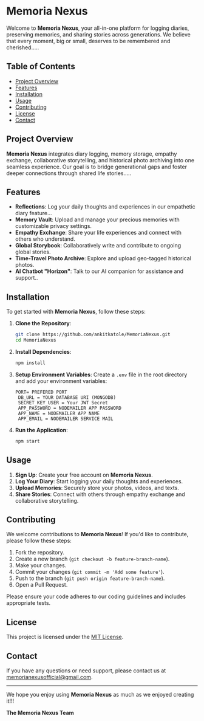 # Memoria Nexus

Welcome to **Memoria Nexus**, your all-in-one platform for logging diaries, preserving memories, and sharing stories across generations. We believe that every moment, big or small, deserves to be remembered and cherished.....

## Table of Contents

- [Project Overview](#project-overview)
- [Features](#features)
- [Installation](#installation)
- [Usage](#usage)
- [Contributing](#contributing)
- [License](#license)
- [Contact](#contact)

## Project Overview

**Memoria Nexus** integrates diary logging, memory storage, empathy exchange, collaborative storytelling, and historical photo archiving into one seamless experience. Our goal is to bridge generational gaps and foster deeper connections through shared life stories.....

## Features

- **Reflections**: Log your daily thoughts and experiences in our empathetic diary feature...
- **Memory Vault**: Upload and manage your precious memories with customizable privacy settings.
- **Empathy Exchange**: Share your life experiences and connect with others who understand.
- **Global Storybook**: Collaboratively write and contribute to ongoing global stories.
- **Time-Travel Photo Archive**: Explore and upload geo-tagged historical photos.
- **AI Chatbot "Horizon"**: Talk to our AI companion for assistance and support..

## Installation

To get started with **Memoria Nexus**, follow these steps:

1. **Clone the Repository**:
   ```bash
   git clone https://github.com/ankitkatole/MemoriaNexus.git
   cd MemoriaNexus
   ```

2. **Install Dependencies**:
   ```bash
   npm install
   ```

3. **Setup Environment Variables**:
   Create a `.env` file in the root directory and add your environment variables:
   ```plaintext
   PORT= PREFERED PORT
    DB_URL = YOUR DATABASE URI (MONGODB)
    SECRET_KEY_USER = Your JWT Secret
    APP_PASSWORD = NODEMAILER APP PASSWORD
    APP_NAME = NODEMAILER APP NAME
    APP_EMAIL = NODEMAILER SERVICE MAIL
   ```

4. **Run the Application**:
   ```bash
   npm start
   ```

## Usage

1. **Sign Up**: Create your free account on **Memoria Nexus**.
2. **Log Your Diary**: Start logging your daily thoughts and experiences.
3. **Upload Memories**: Securely store your photos, videos, and texts.
4. **Share Stories**: Connect with others through empathy exchange and collaborative storytelling.

## Contributing

We welcome contributions to **Memoria Nexus**! If you'd like to contribute, please follow these steps:

1. Fork the repository.
2. Create a new branch (`git checkout -b feature-branch-name`).
3. Make your changes.
4. Commit your changes (`git commit -m 'Add some feature'`).
5. Push to the branch (`git push origin feature-branch-name`).
6. Open a Pull Request.

Please ensure your code adheres to our coding guidelines and includes appropriate tests.

## License

This project is licensed under the [MIT License](LICENSE).

## Contact

If you have any questions or need support, please contact us at [memorianexusofficial@gmail.com](mailto:memorianexusofficial@gmail.com).

---

We hope you enjoy using **Memoria Nexus** as much as we enjoyed creating it!!!

**The Memoria Nexus Team**
```

